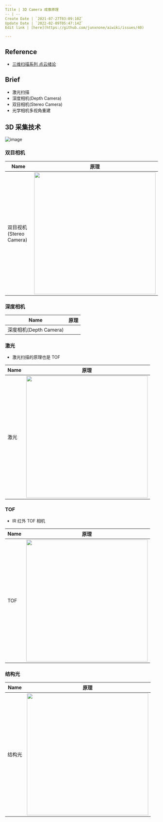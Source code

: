 ```yaml
---
Title | 3D Camera 成像原理
-- | --
Create Date | `2021-07-27T03:09:10Z`
Update Date | `2022-02-09T05:47:14Z`
Edit link | [here](https://github.com/junxnone/aiwiki/issues/40)

---
```

## Reference
- [三维扫描系列 点云绪论](https://blog.csdn.net/qq_32171789/article/details/114818081)

## Brief
- 激光扫描
- 深度相机(Depth Camera)
- 双目相机(Stereo Camera)
- 光学相机多视角重建

## 3D 采集技术

![image](https://user-images.githubusercontent.com/2216970/126923107-0ac52d58-6405-44b5-8148-d7ebaf923699.png)


### 双目相机

Name | 原理 
-- | -- 
双目视机(Stereo Camera) | <img width=400px src="https://user-images.githubusercontent.com/2216970/126762729-a2e2d481-0e32-4f74-9923-d873c03518ff.png">

### 深度相机

Name | 原理 
-- | -- 
深度相机(Depth Camera) | 


### 激光
- 激光扫描的原理也是 TOF

Name | 原理 
-- | -- 
激光 | <img width=400px src="https://user-images.githubusercontent.com/2216970/126762825-28bca7cb-40c2-4055-ba75-cd54946f57bd.png">

### TOF
- IR 红外 TOF 相机

Name | 原理 
-- | -- 
TOF | <img width=400px src="https://user-images.githubusercontent.com/2216970/126762752-632f00f3-dae2-4779-a8fe-8c9ffe6dcefb.png"> 


### 结构光
 
Name | 原理 
-- | -- 
结构光 | <img width=400px src="https://user-images.githubusercontent.com/2216970/126762766-dd7d82bb-1b4e-4604-9b11-b7414df36de4.png">



